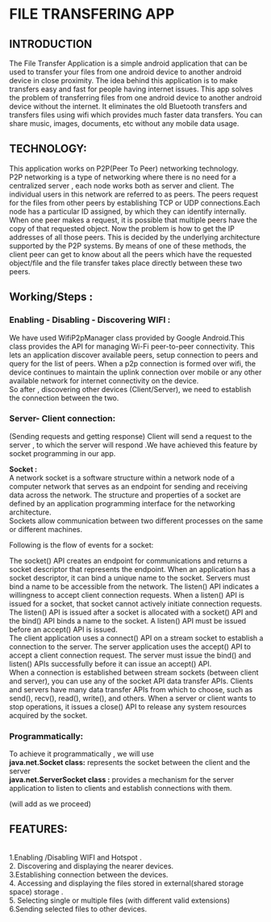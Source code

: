 <h1>FILE TRANSFERING APP</h1>

<h2>INTRODUCTION</h2> 
<p>
The File Transfer Application is a simple android application that can be used to transfer your files from one android device to another android device in close proximity. The idea behind this application is to make transfers easy and fast for people having internet issues.
This app solves the problem of transferring files from one android device to another android device without the internet. It eliminates the old Bluetooth transfers and transfers files using wifi which provides much faster data transfers. You can share music, images, documents, etc without any mobile data usage.
</p>

<h2>TECHNOLOGY:</h2>
<p>
This application works  on P2P(Peer To Peer) networking technology.
<br>
P2P networking is a type of networking where there is no need for a centralized server , each node works both as server and client. 
The individual users in this network are referred to as peers. The peers request for the files from other peers by establishing TCP or UDP connections.Each node has a particular ID assigned, by which they can identify internally.
<br>
When one peer makes a request, it is possible that multiple peers have the copy of that requested object. Now the problem is how to get the IP addresses of all those peers. This is decided by the underlying architecture supported by the P2P systems. By means of one of these methods, the client peer can get to know about all the peers which have the requested object/file and the file transfer takes place directly between these two peers.
</p>

<h2>Working/Steps :</h2>

<h3>Enabling - Disabling - Discovering WIFI :</h3>
<p>
We have used WifiP2pManager class provided by  Google Android.This class provides the API for managing Wi-Fi peer-to-peer connectivity. This lets an application discover available peers, setup connection to peers and query for the list of peers. When a p2p connection is formed over wifi, the device continues to maintain the uplink connection over mobile or any other available network for internet connectivity on the device.
<br>
So  after , discovering other devices (Client/Server), we need to establish the connection between the two.
 </p>


<h3>Server- Client connection:</h3>
<p>
(Sending requests and getting response)
 Client will send a request to the server , to which  the server will respond .We have achieved this feature by socket programming in our app.

<b>Socket :</b>
</br>
A network socket is a software structure within a network node of a computer network that serves as an endpoint for sending and receiving data across the network. The structure and properties of a socket are defined by an application programming interface for the networking architecture.
</br>
Sockets allow communication between two different processes on the same or different machines. 
</br>

Following is the flow of events for a socket:
 
The socket() API creates an endpoint for communications and returns a socket descriptor that represents the endpoint.
When an application has a socket descriptor, it can bind a unique name to the socket. Servers must bind a name to be accessible from the network.
The listen() API indicates a willingness to accept client connection requests. When a listen() API is issued for a socket, that socket cannot actively initiate connection requests. The listen() API is issued after a socket is allocated with a socket() API and the bind() API binds a name to the socket. A listen() API must be issued before an accept() API is issued.
</br>The client application uses a connect() API on a stream socket to establish a connection to the server.
The server application uses the accept() API to accept a client connection request. The server must issue the bind() and listen() APIs successfully before it can issue an accept() API.</br>
When a connection is established between stream sockets (between client and server), you can use any of the socket API data transfer APIs. Clients and servers have many data transfer APIs from which to choose, such as send(), recv(), read(), write(), and others.
When a server or client wants to stop operations, it issues a close() API to release any system resources acquired by the socket.
  </p>
  
<h3>Programmatically:</h3>
<p>
To achieve it programmatically ,
 we will use
<br>
<b>java.net.Socket class:</b> represents the socket between the client and the server
</br>
<b>java.net.ServerSocket class :</b> provides a mechanism for the server application to listen to clients and establish connections with them. 

(will add as we proceed)
</p>

<h2>FEATURES:</h2>
<p>
</br>
1.Enabling /Disabling WIFI and Hotspot .
</br>
2. Discovering  and displaying the nearer devices.
</br>
3.Establishing connection between the devices.
</br>
4. Accessing and displaying the files stored in external(shared storage space) storage .
</br>
5. Selecting single or multiple files (with different valid extensions) 
</br>
6.Sending selected files to other devices.
</br>
</p>
